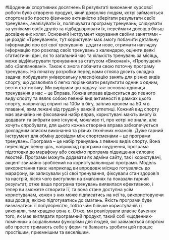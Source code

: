 #Щоденник спортивних досягнень
В результаті виконання курсової роботи було створено продукт, який дозволяє людям, котрі займаються спортом або просто фізичною активністю зберігати результати своїх тренувань, аналізувати їх, поліпшувати програму тренувань, слідкувати за успіхами своїх друзів та підбадьорювати їх, переймати досвід в більш досвідчених колег.
Основний інструмент керування своїми заняттями – це розділ «Тренування», тут користувач має змогу побачити детальну інформацію про всі свої тренування, додати нове, отримати наглядну інформацію про розклад своїх тренувань з календарю, оцінити деякі статистичні дані, як то загальний час та кількість тренувань за місяць, може відфільтрувати тренування за статусом «Виконані», «Пропущені» або «Заплановані». Також є змога побачити свою поточну програму тренувань.
На початку розробки перед нами стояла досить складна задача: побудувати універсальну класифікацію занять для різних видів спорту, що дозволила б легко порівнювати результати однин з одним, вести статистику. Ми вирішили цю задачу так: основна одиниця тренування в нас – це Вправа. Кожна вправа відноситься до певного виду спорту та являє собою певний вид активності в рамках цього спорту, наприклад спринт на 100м в бігу, заплив кролем на 50 м в плаванні, жим лежачі від грудей у важкій атлетиці.
Кожний вид спорту має звичайно не фіксований набір вправ, користувачі мають змогу їх додавати та вибрати вже існуючі, можливо ті, про котрі не знали, але хочуть спробувати, для цього кожна створена вправа забезпечується докладним описом виконання та різних технічних нюансів.
Дуже гарний інструмент для обміну досвідом між спортсменами – це програми тренувань. Програма – це набір тренувань з певних видів спорту. Вона переслідує певну ціль, наприклад програма схуднення, програма підготовки до марафону або скажімо програма підвищення силових якостей. Програми можуть додавати як адміни сайту, так і користувачі, акцент звичайно зроблений на користувальницькі програми. Модель використання така: наприклад ви впродовж місяцю готувались до марафону, ви записували усі свої тренування, фіксували стан здоров’я та настрій, після чого виступили на змаганнях та показали гарний результат, отже ваша програма тренувань виявилася ефективною, і тепер ви зможете створити її, та вона стане доступна усім користувачам, кожен з них може підписатись на неї та, використовуючи ваш досвід, якісно підготуватись до змагань. Якість програми буде визначатись її популярністю, тобто чим більше користувачів її виконали, тим кращою вона є.
Отже, ми реалізували власне бачення того, як має виглядати програмний продукт, такий собі «щоденник-помічник» з соціальними функціями для людей, які займаються спортом або просто тримають себе у формі та бажають зробити цей процес простішим, приємнішим та веселішим.
